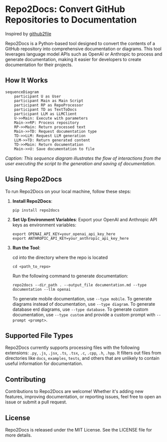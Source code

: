 # Repo2Docs: Convert GitHub Repositories to Documentation

Inspired by [github2file](https://github.com/cognitivecomputations/github2file)

Repo2Docs is a Python-based tool designed to convert the contents of a GitHub repository into comprehensive documentation or diagrams. This tool leverages language model APIs such as OpenAI or Anthropic to process and generate documentation, making it easier for developers to create documentation for their projects.

## How It Works

```mermaid
sequenceDiagram
    participant U as User
    participant Main as Main Script
    participant RP as RepoProcessor
    participant TD as TextToDocs
    participant LLM as LLMClient
    U->>Main: Execute with parameters
    Main->>RP: Process repository
    RP->>Main: Return processed text
    Main->>TD: Request documentation type
    TD->>LLM: Request LLM generation
    LLM->>TD: Return generated content
    TD->>Main: Return documentation
    Main->>U: Save documentation to file
```
*Caption: This sequence diagram illustrates the flow of interactions from the user executing the script to the generation and saving of documentation.*


## Using Repo2Docs

To run Repo2Docs on your local machine, follow these steps:

1. **Install Repo2Docs**:
   ```
   pip install repo2docs
   ```


2. **Set Up Environment Variables**:
   Export your OpenAI and Anthropic API keys as environment variables:
   ```
   export OPENAI_API_KEY=your_openai_api_key_here
   export ANTHROPIC_API_KEY=your_anthropic_api_key_here
   ```

3. **Run the Tool**:

   cd into the directory where the repo is located
   ```
   cd <path_to_repo>
   ```
   Run the following command to generate documentation:
   ```
   repo2docs --dir_path . --output_file documentation.md --type documentation --llm openai
   ```

   To generate mobile documentation, use `--type mobile`.
   To generate diagrams instead of documentation, use `--type diagram`.
   To generate database erd diagrams, use `--type database`.
   To generate custom documentation, use `--type custom` and provide a custom prompt with `--prompt <prompt>`.

## Supported File Types

Repo2Docs currently supports processing files with the following extensions: `.py`, `.js`, `.jsx`, `.ts`, `.tsx`, `.c`, `.cpp`, `.h`, `.hpp`. It filters out files from directories like `docs`, `examples`, `tests`, and others that are unlikely to contain useful information for documentation.

## Contributing

Contributions to Repo2Docs are welcome! Whether it's adding new features, improving documentation, or reporting issues, feel free to open an issue or submit a pull request.

## License

Repo2Docs is released under the MIT License. See the LICENSE file for more details.



